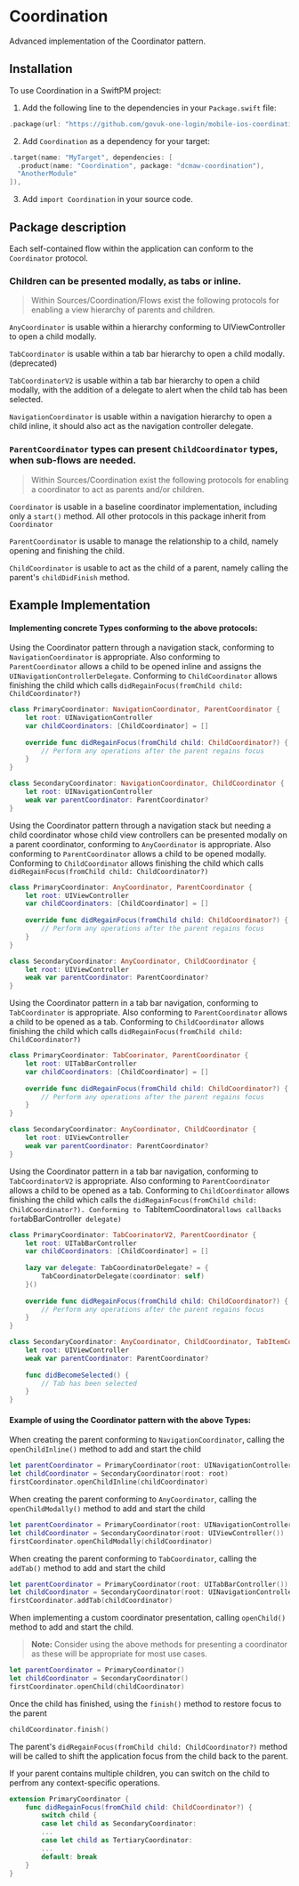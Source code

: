 # Coordination

Advanced implementation of the Coordinator pattern.

## Installation

To use Coordination in a SwiftPM project:

1. Add the following line to the dependencies in your `Package.swift` file:

```swift
.package(url: "https://github.com/govuk-one-login/mobile-ios-coordination", from: "1.0.0"),
```

2. Add `Coordination` as a dependency for your target:

```swift
.target(name: "MyTarget", dependencies: [
  .product(name: "Coordination", package: "dcmaw-coordination"),
  "AnotherModule"
]),
```

3. Add `import Coordination` in your source code.

## Package description

Each self-contained flow within the application can conform to the `Coordinator` protocol.

### Children can be presented modally, as tabs or inline.

> Within Sources/Coordination/Flows exist the following protocols for enabling a view hierarchy of parents and children.
 
`AnyCoordinator` is usable within a hierarchy conforming to UIViewController to open a child modally.

`TabCoordinator` is usable within a tab bar hierarchy to open a child modally. (deprecated)

`TabCoordinatorV2` is usable within a tab bar hierarchy to open a child modally, with the addition of a delegate to alert when the child tab has been selected.

`NavigationCoordinator` is usable within a navigation hierarchy to open a child inline, it should also act as the navigation controller delegate.

### `ParentCoordinator` types can present `ChildCoordinator` types, when sub-flows are needed.

> Within Sources/Coordination exist the following protocols for enabling a coordinator to act as parents and/or children.

`Coordinator` is usable in a baseline coordinator implementation, including only a `start()` method. All other protocols in this package inherit from `Coordinator`

`ParentCoordinator` is usable to manage the relationship to a child, namely opening and finishing the child.

`ChildCoordinator` is usable to act as the child of a parent, namely calling the parent's `childDidFinish` method.

## Example Implementation

#### Implementing concrete Types conforming to the above protocols:

Using the Coordinator pattern through a navigation stack, conforming to `NavigationCoordinator` is appropriate. Also conforming to `ParentCoordinator` allows a child to be opened inline and assigns the `UINavigationControllerDelegate`. Conforming to `ChildCoordinator` allows finishing the child which calls `didRegainFocus(fromChild child: ChildCoordinator?)`

```swift
class PrimaryCoordinator: NavigationCoordinator, ParentCoordinator {
    let root: UINavigationController
    var childCoordinators: [ChildCoordinator] = []
    
    override func didRegainFocus(fromChild child: ChildCoordinator?) {
        // Perform any operations after the parent regains focus
    }
}

class SecondaryCoordinator: NavigationCoordinator, ChildCoordinator {
    let root: UINavigationController
    weak var parentCoordinator: ParentCoordinator?
}
```

Using the Coordinator pattern through a navigation stack but needing a child coordinator whose child view controllers can be presented modally on a parent coordinator, conforming to `AnyCoordinator` is appropriate. Also conforming to `ParentCoordinator` allows a child to be opened modally. Conforming to `ChildCoordinator` allows finishing the child which calls `didRegainFocus(fromChild child: ChildCoordinator?)`

```swift
class PrimaryCoordinator: AnyCoordinator, ParentCoordinator {
    let root: UIViewController
    var childCoordinators: [ChildCoordinator] = []
    
    override func didRegainFocus(fromChild child: ChildCoordinator?) {
        // Perform any operations after the parent regains focus
    }
}

class SecondaryCoordinator: AnyCoordinator, ChildCoordinator {
    let root: UIViewController
    weak var parentCoordinator: ParentCoordinator?
}
```

Using the Coordinator pattern in a tab bar navigation, conforming to `TabCoordinator` is appropriate. Also conforming to `ParentCoordinator` allows a child to be opened as a tab. Conforming to `ChildCoordinator` allows finishing the child which calls `didRegainFocus(fromChild child: ChildCoordinator?)`

```swift
class PrimaryCoordinator: TabCoorinator, ParentCoordinator {
    let root: UITabBarController
    var childCoordinators: [ChildCoordinator] = []
    
    override func didRegainFocus(fromChild child: ChildCoordinator?) {
        // Perform any operations after the parent regains focus
    }
}

class SecondaryCoordinator: AnyCoordinator, ChildCoordinator {
    let root: UIViewController
    weak var parentCoordinator: ParentCoordinator?
}
```

Using the Coordinator pattern in a tab bar navigation, conforming to `TabCoordinatorV2` is appropriate. Also conforming to `ParentCoordinator` allows a child to be opened as a tab. Conforming to `ChildCoordinator` allows finishing the child which calls the `didRegainFocus(fromChild child: ChildCoordinator?). Conforming to `TabItemCoordinator` allows callbacks for `tabBarController` delegate)`

```swift
class PrimaryCoordinator: TabCoorinatorV2, ParentCoordinator {
    let root: UITabBarController
    var childCoordinators: [ChildCoordinator] = []
    
    lazy var delegate: TabCoordinatorDelegate? = {
        TabCoordinatorDelegate(coordinator: self)
    }()
    
    override func didRegainFocus(fromChild child: ChildCoordinator?) {
        // Perform any operations after the parent regains focus
    }
}

class SecondaryCoordinator: AnyCoordinator, ChildCoordinator, TabItemCoordinator  {
    let root: UIViewController
    weak var parentCoordinator: ParentCoordinator?
    
    func didBecomeSelected() {
        // Tab has been selected
    }
}
```

#### Example of using the Coordinator pattern with the above Types:

When creating the parent conforming to `NavigationCoordinator`, calling the `openChildInline()` method to add and start the child

```swift
let parentCoordinator = PrimaryCoordinator(root: UINavigationController())
let childCoordinator = SecondaryCoordinator(root: root)
firstCoordinator.openChildInline(childCoordinator)
```

When creating the parent conforming to `AnyCoordinator`, calling the `openChildModally()` method to add and start the child

```swift
let parentCoordinator = PrimaryCoordinator(root: UINavigationController())
let childCoordinator = SecondaryCoordinator(root: UIViewController())
firstCoordinator.openChildModally(childCoordinator)
```

When creating the parent conforming to `TabCoordinator`, calling the `addTab()` method to add and start the child

```swift
let parentCoordinator = PrimaryCoordinator(root: UITabBarController())
let childCoordinator = SecondaryCoordinator(root: UINavigationController())
firstCoordinator.addTab(childCoordinator)
```

When implementing a custom coordinator presentation, calling `openChild()` method to add and start the child.
> **Note:** Consider using the above methods for presenting a coordinator as these will be appropriate for most use cases.

```swift
let parentCoordinator = PrimaryCoordinator()
let childCoordinator = SecondaryCoordinator()
firstCoordinator.openChild(childCoordinator)
```

Once the child has finished, using the `finish()` method to restore focus to the parent

```swift
childCoordinator.finish()
```

The parent's `didRegainFocus(fromChild child: ChildCoordinator?)` method will be called to shift the application focus from the child back to the parent.

If your parent contains multiple children, you can switch on the child to perfrom any context-specific operations.

```swift
extension PrimaryCoordinator {
    func didRegainFocus(fromChild child: ChildCoordinator?) {
        switch child {
        case let child as SecondaryCoordinator:
        ...
        case let child as TertiaryCoordinator:
        ...
        default: break
    }
}
```
